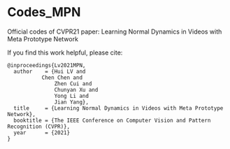 # Codes_MPN
Official codes of CVPR21 paper: Learning Normal Dynamics in Videos with Meta Prototype Network

If you find this work helpful, please cite:
```
@inproceedings{Lv2021MPN,
  author    = {Hui LV and
	       Chen Chen and
               Zhen Cui and
               Chunyan Xu and
               Yong Li and
               Jian Yang},
  title     = {Learning Normal Dynamics in Videos with Meta Prototype Network},
  booktitle = {The IEEE Conference on Computer Vision and Pattern Recognition (CVPR)},
  year      = {2021}
}
```
